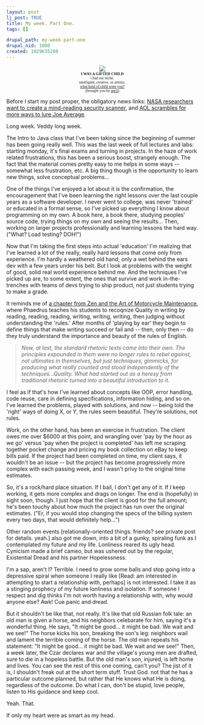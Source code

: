 ```yaml
--- 
layout: post
lj_post: TRUE
title: My week. Part One.
tags: []

drupal_path: my-week-part-one
drupal_nid: 1000
created: 1029635280
---
```

<center><img src="http://liquid2k.com/quizzed/gifted.jpg"><font face="verdana" size=1"><center><b>I WAS A GIFTED CHILD</b><br>i had my niche.<br>intelligent. creative. or artistic.<br><a href="http://liquid2k.com/sockstar/child/index.html">what kind of child were you?</a><Br>(brought you by <a href="http://sunflowers.livejournal.com">april</a>)</center></font>
</center>

Before I start my post proper, the obligatory news links: <a href="http://www.washtimes.com/national/20020817-704732.htm" target="_blank">NASA researchers want to create a mind-reading security scanner</a>, and <a href="http://news.com.com/2100-1017-952165.html?tag=fd_top" target="_blank">AOL scrambles for more ways to lure Joe Average</a>.

Long week. Veddy long week.

<lj-cut text="Where shall we start?">

The Intro to Java class that I've been taking since the beginning of summer has been going really well. This was the last week of full lectures and labs: starting monday, it's final exams and turning in projects. In the haze of work related frustrations, this has been a serious boost, strangely enough. The fact that the material comes pretty easy to me helps in some ways -- somewhat less frustration, etc. A big thing though is the opportunity to learn new things, solve conceptual problems...

One of the things I've enjoyed a lot about it is the confirmation, the encouragement that I've been learning the right lessons over the last couple years as a software developer. I never went to college, was never 'trained' or educated in a formal sense, so I've picked up everything I know about programming on my own. A book here, a book there, studying peoples' source code, trying things on my own and seeing the results... Then, working on larger projects professionally and learning lessons the hard way. ("What? Load testing? DOH!")

Now that I'm taking the first steps into actual 'education' I'm realizing that I've learned a lot of the really, really hard lessons that come only from experience. I'm hardly a weathered old hand, only a wet behind the ears dev with a few years under his belt. But I look at problems with the weight of good, solid real world experience behind me. And the techniques I've picked up are, to some extent, the ones that survive and work in-the-trenches with  teams of devs trying to ship product, not just students trying to make a grade.

It reminds me of <a href="http://www.predicate.net/quality.asp" target="_blank">a chapter from Zen and the Art of Motorcycle Maintenance</a>, where Phaedrus teaches his students to recoqnize Quality in writing by reading, reading, reading, writing, writing, writing, then judging without understanding the 'rules.' After months of 'playing by ear' they begin to define things that make writing succeed or fail and -- then, only then -- do they truly understand the importance and beauty of the rules of English.

<BLOCKQUOTE><I>Now, at last, the standard rhetoric texts came into their own. The principles expounded in them were no longer rules to rebel against, not ultimates in themselves, but just techniques, gimmicks, for producing what really counted and stood independently of the techniques...Quality. What had started out as a heresy from traditional rhetoric turned into a beautiful introduction to it.</I></BLOCKQUOTE>

I feel as if that's how I've learned about concepts like OOP, error handling, code reuse, care in defining specifications, information hiding, and so on. I've learned the problems, played with solutions, and now -- being told the 'right' ways of doing X, or Y, the rules seem beautiful. They're solutions, not rules.

Work, on the other hand, has been an exercise in frustration. The client owes me over $6000 at this point, and wrangling over 'pay by the hour as we go' versus 'pay when the project is completed' has left me scraping together pocket change and pricing my book collection on eBay to keep bills paid. If the project had been completed on time, my client says, it wouldn't be an issue -- but the project has become progressively more complex with each passing week, and I wasn't privy to the original time estimates.

So, it's a rock/hard place situation. If I bail, I don't get any of it. If I keep working, it gets more complex and drags on longer. The end is (hopefully) in sight soon, though. I just hope that the client is good for the full amount; he's been touchy about how much the project has run over the original estimates. ("Er, if you would stop changing the specs of the billing system every two days, that would definitely help...")

Other random events [relationally-oriented things. friends? see private post for details. yeah.] also got me down, into a bit of a gunky, spiraling funk as I contemplated my future and my life. Lonliness reared its ugly head. Cynicism made a brief cameo, but was ushered out by the regular, Existential Dread and his partner Hopelessness.

I'm a sap, aren't I? Terrible. I need to grow some balls and stop going into a depressive spiral when someone I really like [Read: am interested in attempting to start a relationship with, perhaps] is not interested. I take it as a stinging prophecy of my future lonliness and isolation. If someone I respect and dig thinks I'm not worth having a relationship with, why would anyone else? Awk! Cue panic and dread.

But it shouldn't be like that, not really. It's like that old Russian folk tale: an old man is given a horse, and his neighbors celebarate for him, saying it's a wonderful thing. He says, "It might be good... it might be bad. We wait and we see!" The horse kicks his son, breaking the son's leg: neighbors wail and lament the terrible coming of the horse. The old man repeats his statement:  "It might be good... it might be bad. We wait and we see!" Then, a week later, the Czar declares war and the village's young men are drafted, sure to die in a hopeless battle. But the old man's son, injured, is left home and lives. You can see the rest of this one coming, can't you? The jist of it is, I shouldn't freak out at the short term stuff. Trust God. not that he has a particular outcome planned, but rather that He knows what He is doing, regardless of the outcome. Do what I can, don't be stupid, love people, listen to His guidance and keep cool.

Yeah. That.

If only my heart were as smart as my head.
